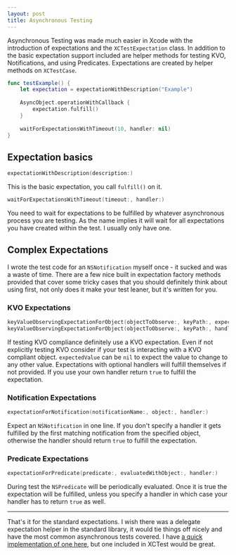 ```yaml
---
layout: post
title: Asynchronous Testing
---
```


Asynchronous Testing was made much easier in Xcode with the introduction of expectations and the `XCTestExpectation` class.
In addition to the basic expectation support included are helper methods for testing KVO, Notifications, and using Predicates.
Expectations are created by helper methods on `XCTestCase`.

```swift
func testExample() {
    let expectation = expectationWithDescription("Example")
    
    AsyncObject.operationWithCallback {
        expectation.fulfill()
    }
    
    waitForExpectationsWithTimeout(10, handler: nil)
}
```

## Expectation basics

```swift
expectationWithDescription(description:)
```

This is the basic expectation, you call `fulfill()` on it.

```swift
waitForExpectationsWithTimeout(timeout:, handler:)
```

You need to wait for expectations to be fulfilled by whatever asynchronous process you are testing. As the name implies it will wait for all expectations you have created within the test. I usually only have one.

## Complex Expectations

I wrote the test code for an `NSNotification` myself once - it sucked and was a waste of time. There are a few nice built in expectation factory methods provided that cover some tricky cases that you should definitely think about using first, not only does it make your test leaner, but it's written for you.

### KVO Expectations

```swift
keyValueObservingExpectationForObject(objectToObserve:, keyPath:, expectedValue:)
keyValueObservingExpectationForObject(objectToObserve:, keyPath:, handler:)
```

If testing KVO compliance definitely use a KVO expectation. Even if not explicitly testing KVO consider if your test is interacting with a KVO compliant object.
`expectedValue` can be `nil` to expect the value to change to any other value.
Expectations with optional handlers will fulfill themselves if not provided. If you use your own handler return `true` to fulfill the expectation.

### Notification Expectations

```swift
expectationForNotification(notificationName:, object:, handler:)
```
Expect an `NSNotification` in one line. If you don't specify a handler it gets fulfilled by the first matching notification from the specified object, otherwise the handler should return `true` to fulfill the expectation.

### Predicate Expectations

```swift
expectationForPredicate(predicate:, evaluatedWithObject:, handler:)
```

During test the `NSPredicate` will be periodically evaluated. Once it is true the expectation will be fulfilled, unless you specify a handler in which case your handler has to return `true` as well.

---

That's it for the standard expectations. I wish there was a delegate expectation helper in the standard library, it would tie things off nicely and have the most common asynchronous tests covered. I have [a quick implementation of one here](https://gist.github.com/Ashton-W/19d0025e3ef43ae4c386), but one included in XCTest would be great.
